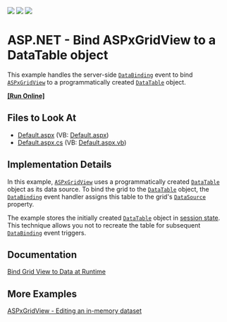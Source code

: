 <!-- default badges list -->
![](https://img.shields.io/endpoint?url=https://codecentral.devexpress.com/api/v1/VersionRange/128536896/19.2.3%2B)
[![](https://img.shields.io/badge/Open_in_DevExpress_Support_Center-FF7200?style=flat-square&logo=DevExpress&logoColor=white)](https://supportcenter.devexpress.com/ticket/details/E168)
[![](https://img.shields.io/badge/📖_How_to_use_DevExpress_Examples-e9f6fc?style=flat-square)](https://docs.devexpress.com/GeneralInformation/403183)
<!-- default badges end -->
<!-- default file list -->

# ASP.NET - Bind ASPxGridView to a DataTable object

This example handles the server-side [`DataBinding`](https://docs.microsoft.com/en-us/dotnet/api/system.web.ui.control.databinding) event to bind [`ASPxGridView`](https://docs.devexpress.com/AspNet/DevExpress.Web.ASPxGridView) to a programmatically created [`DataTable`](https://docs.microsoft.com/en-us/dotnet/api/system.data.datatable) object.

<!-- run online -->
**[[Run Online]](https://codecentral.devexpress.com/e168/)**
<!-- run online end -->

## Files to Look At

* [Default.aspx](./CS/WebSite/Default.aspx) (VB: [Default.aspx](./VB/WebSite/Default.aspx))
* [Default.aspx.cs](./CS/WebSite/Default.aspx.cs) (VB: [Default.aspx.vb](./VB/WebSite/Default.aspx.vb))

## Implementation Details

In this example, [`ASPxGridView`](https://docs.devexpress.com/AspNet/DevExpress.Web.ASPxGridView) uses a programmatically created [`DataTable`](https://docs.microsoft.com/en-us/dotnet/api/system.data.datatable) object as its data source. To bind the grid to the [`DataTable`](https://docs.microsoft.com/en-us/dotnet/api/system.data.datatable) object, the [`DataBinding`](https://docs.microsoft.com/en-us/dotnet/api/system.web.ui.control.databinding) event handler assigns this table to the grid's [`DataSource`](https://docs.devexpress.com/AspNet/DevExpress.Web.ASPxDataWebControlBase.DataSource) property. 

The example stores the initially created [`DataTable`](https://docs.microsoft.com/en-us/dotnet/api/system.data.datatable) object in [session state](https://docs.microsoft.com/en-us/previous-versions/aspnet/ms178581(v=vs.100)). This technique allows you not to recreate the table for subsequent [`DataBinding`](https://docs.microsoft.com/en-us/dotnet/api/system.web.ui.control.databinding) event triggers.

## Documentation

[Bind Grid View to Data at Runtime](https://docs.devexpress.com/AspNet/403612/components/grid-view/concepts/bind-to-data/bind-to-data-at-runtime#bind-in-the-databinding-event-handler)

## More Examples

[ASPxGridView - Editing an in-memory dataset](https://github.com/DevExpress-Examples/aspxgridview-editing-an-in-memory-dataset-e257)
